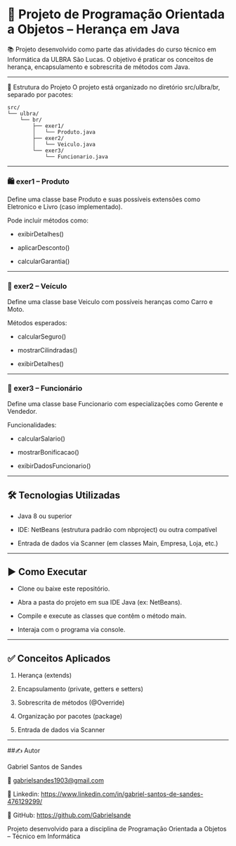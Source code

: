 # 🧠 Projeto de Programação Orientada a Objetos – Herança em Java
📚 Projeto desenvolvido como parte das atividades do curso técnico em Informática da ULBRA São Lucas. O objetivo é praticar os conceitos de herança, encapsulamento e sobrescrita de métodos com Java.

---

📁 Estrutura do Projeto
O projeto está organizado no diretório src/ulbra/br, separado por pacotes:
````
src/
└── ulbra/
    └── br/
        ├── exer1/
        │   └── Produto.java
        ├── exer2/
        │   └── Veiculo.java
        └── exer3/
            └── Funcionario.java
````
---

### 🛍️ exer1 – Produto
Define uma classe base Produto e suas possíveis extensões como Eletronico e Livro (caso implementado).

Pode incluir métodos como:

 - exibirDetalhes()

 - aplicarDesconto()

- calcularGarantia()
---

### 🚗 exer2 – Veículo
Define uma classe base Veiculo com possíveis heranças como Carro e Moto.

Métodos esperados:

 - calcularSeguro()

 - mostrarCilindradas()

 - exibirDetalhes()
---

### 👔 exer3 – Funcionário
Define uma classe base Funcionario com especializações como Gerente e Vendedor.

Funcionalidades:

 - calcularSalario()

 - mostrarBonificacao()

 - exibirDadosFuncionario()
---

## 🛠️ Tecnologias Utilizadas
 - Java 8 ou superior

 - IDE: NetBeans (estrutura padrão com nbproject) ou outra compatível

 - Entrada de dados via Scanner (em classes Main, Empresa, Loja, etc.)
---

## ▶️ Como Executar
 - Clone ou baixe este repositório.

 - Abra a pasta do projeto em sua IDE Java (ex: NetBeans).

 - Compile e execute as classes que contêm o método main.

 - Interaja com o programa via console.
---

## ✅ Conceitos Aplicados
1. Herança (extends)

2. Encapsulamento (private, getters e setters)

3. Sobrescrita de métodos (@Override)

4. Organização por pacotes (package)

5. Entrada de dados via Scanner
---

##✍️ Autor

Gabriel Santos de Sandes
 
📧 gabrielsandes1903@gmail.com 

🔗 Linkedin: https://www.linkedin.com/in/gabriel-santos-de-sandes-476129299/

🔗 GitHub: https://github.com/Gabrielsande

Projeto desenvolvido para a disciplina de Programação Orientada a Objetos – Técnico em Informática
